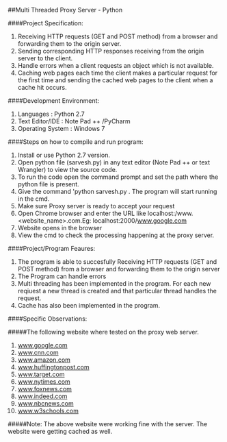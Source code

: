 ##Multi Threaded Proxy Server - Python

####Project Specification:

1. Receiving HTTP requests (GET and POST method) from a browser and forwarding them to
   the origin server.
2. Sending corresponding HTTP responses receiving from the origin server to the client.
3. Handle errors when a client requests an object which is not available.
4. Caching web pages each time the client makes a particular request for the first time and
   sending the cached web pages to the client when a cache hit occurs. 

####Development Environment:

1. Languages  	   : Python 2.7
2. Text Editor/IDE    : Note Pad ++ /PyCharm
3. Operating System   : Windows 7

####Steps on how to compile and run program:

 1. Install or use Python 2.7 version.
 2. Open python file (sarvesh.py) in any text editor (Note Pad ++ or text Wrangler) to view the source code.
 3. To run the code open the command prompt and set the path where the python file is present.
 4. Give the command 'python sarvesh.py<space> <port number>. The program will start running in the cmd.
 5. Make sure Proxy server is ready to accept your request
 6. Open Chrome browser and enter the URL like localhost:<port number>/www.<website_name>.com.Eg: localhost:2000/www.google.com
 7. Website opens in the browser
 8. View the cmd to check the processing happening at the proxy server.


####Project/Program Feaures:

1. The program is able to succesfully Receiving HTTP requests (GET and POST method) from a browser and forwarding them to the origin server
2. The Program can handle errors
3. Multi threading has been implemented in the program. For each new reqiuest a new thread is created and that particular thread handles the request.
4. Cache has also been implemented in the program.


####Specific Observations:

#####The following website where tested on the proxy web server. 

1. www.google.com
2. www.cnn.com
3. www.amazon.com
4. www.huffingtonpost.com
5. www.target.com
6. www.nytimes.com
7. www.foxnews.com
8. www.indeed.com
9. www.nbcnews.com
10. www.w3schools.com

#####Note: The above website were working fine with the server. The website were getting cached as well.

